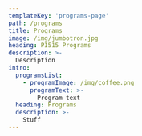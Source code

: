 ```yaml
---
templateKey: 'programs-page'
path: /programs
title: Programs
image: /img/jumbotron.jpg
heading: PI515 Programs
description: >-
  Description
intro:
  programsList:
    - programImage: /img/coffee.png
      programText: >-
        Program text
  heading: Programs
  description: >-
    Stuff
---
```

